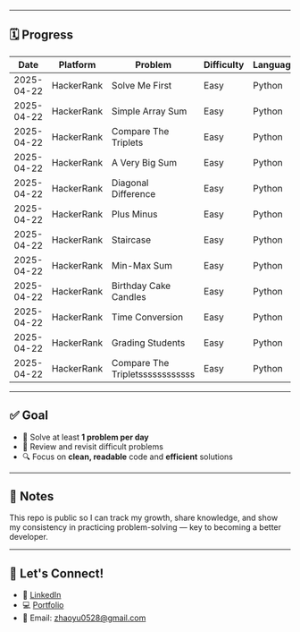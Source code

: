 
---

## 🗓️ Progress

| Date       | Platform   | Problem                     | Difficulty | Language | Status  |
|------------|------------|-----------------------------|------------|----------|---------|
| 2025-04-22 | HackerRank | Solve Me First           | Easy       | Python     | ✅ Done  |
| 2025-04-22 | HackerRank | Simple Array Sum          | Easy       | Python     | ✅ Done  |
| 2025-04-22 | HackerRank | Compare The Triplets        | Easy       | Python     | ✅ Done  |
| 2025-04-22 | HackerRank | A Very Big Sum              | Easy       | Python     | ✅ Done  |
| 2025-04-22 | HackerRank | Diagonal Difference         | Easy       | Python     | ✅ Done  |
| 2025-04-22 | HackerRank | Plus Minus                  | Easy       | Python     | ✅ Done  |
| 2025-04-22 | HackerRank | Staircase                   | Easy       | Python     | ✅ Done  |
| 2025-04-22 | HackerRank | Min-Max Sum                 | Easy       | Python     | ✅ Done  |
| 2025-04-22 | HackerRank | Birthday Cake Candles        | Easy       | Python     | ✅ Done  |
| 2025-04-22 | HackerRank | Time Conversion        | Easy       | Python     | ✅ Done  |
| 2025-04-22 | HackerRank | Grading Students        | Easy       | Python     | ✅ Done  |
| 2025-04-22 | HackerRank | Compare The Tripletssssssssssss        | Easy       | Python     | ✅ Done  |


---

## ✅ Goal

- 🚀 Solve at least **1 problem per day**
- 🧠 Review and revisit difficult problems
- 🔍 Focus on **clean, readable** code and **efficient** solutions

---

## 📌 Notes

This repo is public so I can track my growth, share knowledge, and show my consistency in practicing problem-solving — key to becoming a better developer.

---

## 🧩 Let's Connect!

- 💼 [LinkedIn](https://linkedin.com/in/yu-zhao-72448a356)
- 💻 [Portfolio](https://assignment01-3d94.onrender.com)
- 📧 Email: zhaoyu0528@gmail.com
